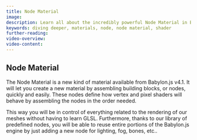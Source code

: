```yaml
---
title: Node Material
image:
description: Learn all about the incredibly powerful Node Material in Babylon.js.
keywords: diving deeper, materials, node, node material, shader
further-reading:
video-overview:
video-content:
---
```


## Node Material

The Node Material is a new kind of material available from Babylon.js v4.1. It will let you create a new material by assembling building blocks, or nodes, quickly and easily. These nodes define how vertex and pixel shaders will behave by assembling the nodes in the order needed.

This way you will be in control of everything related to the rendering of our meshes without having to learn GLSL. Furthermore, thanks to our library of predefined nodes, you will be able to reuse entire portions of the Babylon.js engine by just adding a new node for lighting, fog, bones, etc..

